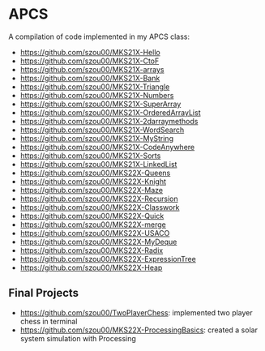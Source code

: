 # APCS

A compilation of code implemented in my APCS class:

- https://github.com/szou00/MKS21X-Hello 
- https://github.com/szou00/MKS21X-CtoF
- https://github.com/szou00/MKS21X-arrays
- https://github.com/szou00/MKS21X-Bank
- https://github.com/szou00/MKS21X-Triangle
- https://github.com/szou00/MKS21X-Numbers
- https://github.com/szou00/MKS21X-SuperArray
- https://github.com/szou00/MKS21X-OrderedArrayList
- https://github.com/szou00/MKS21X-2darraymethods
- https://github.com/szou00/MKS21X-WordSearch
- https://github.com/szou00/MKS21X-MyString
- https://github.com/szou00/MKS21X-CodeAnywhere
- https://github.com/szou00/MKS21X-Sorts
- https://github.com/szou00/MKS21X-LinkedList
- https://github.com/szou00/MKS22X-Queens
- https://github.com/szou00/MKS22X-Knight
- https://github.com/szou00/MKS22X-Maze
- https://github.com/szou00/MKS22X-Recursion
- https://github.com/szou00/MKS22X-Classwork
- https://github.com/szou00/MKS22X-Quick
- https://github.com/szou00/MKS22X-merge
- https://github.com/szou00/MKS22X-USACO
- https://github.com/szou00/MKS22X-MyDeque
- https://github.com/szou00/MKS22X-Radix
- https://github.com/szou00/MKS22X-ExpressionTree
- https://github.com/szou00/MKS22X-Heap

## Final Projects
- https://github.com/szou00/TwoPlayerChess: implemented two player chess in terminal 
- https://github.com/szou00/MKS22X-ProcessingBasics: created a solar system simulation with Processing
